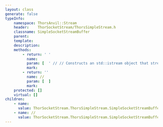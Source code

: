 ```yaml
---
layout: class
generate: false
typeInfo:
    namespace: ThorsAnvil::Stream
    header:    ThorSocketStream/ThorsSimpleStream.h
    classname: SimpleSocketStreamBuffer
    parent:    
    template:  
    description: 
    methods:
        - return: ' '
          name: 
          param: [  ' // // Constructs an std::istream object that streams data from the given url. // Uses curl underneath the hood to retrieve the data. // // A read from a stream with no more data (even if it is not all the data will cause an error. // If you need to gurantee you get all the data then use `IThorStream`. IThorSimpleStream(std::string const& url', ' ReadStraergy readStrat = OneBlock) : std::istream(nullptr) ', ' buffer(url', ' EasyCurl', ' readStrat', ' [this](' ]
          mark:  
        - return: ''
          name: //
          param: [  ]
          mark: 
    protected: []
    virtual: []
children:
    - name: 
      value: ThorSocketStream.ThorsSimpleStream.SimpleSocketStreamBuffer.methods.1..md
    - name: //
      value: ThorSocketStream.ThorsSimpleStream.SimpleSocketStreamBuffer.methods.//.//.md
---
```

